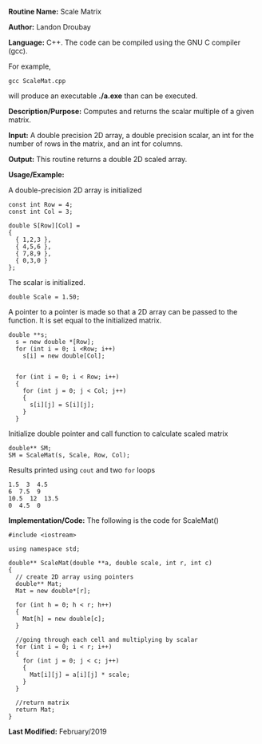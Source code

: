 **Routine Name:**           Scale Matrix

**Author:** Landon Droubay

**Language:** C++. The code can be compiled using the GNU C compiler (gcc).

For example,

    gcc ScaleMat.cpp

will produce an executable **./a.exe** than can be executed. 

**Description/Purpose:** Computes and returns the scalar multiple of a given matrix.

**Input:** A double precision 2D array, a double precision scalar, an int for the number of rows in the matrix, and an int for columns.

**Output:** This routine returns a double 2D scaled array.

**Usage/Example:**

A double-precision 2D array is initialized

```c_cpp
const int Row = 4;
const int Col = 3;

double S[Row][Col] =
{
  { 1,2,3 },
  { 4,5,6 },
  { 7,8,9 },
  { 0,3,0 }
};
```
The scalar is initialized.

```c_cpp
double Scale = 1.50;
```

A pointer to a pointer is made so that a 2D array can be passed to the function. It is set equal to the initialized matrix.

```c_cpp
double **s;
  s = new double *[Row];
  for (int i = 0; i <Row; i++)
    s[i] = new double[Col];


  for (int i = 0; i < Row; i++)
  {
    for (int j = 0; j < Col; j++)
    {
      s[i][j] = S[i][j];
    }
  }
```

Initialize double pointer and call function to calculate scaled matrix

```c_cpp
double** SM;
SM = ScaleMat(s, Scale, Row, Col);
```

Results printed using `cout` and two `for` loops

```c_cpp
1.5  3  4.5
6  7.5  9
10.5  12  13.5
0  4.5  0
```

**Implementation/Code:** The following is the code for ScaleMat()

```c_cpp
#include <iostream>

using namespace std;

double** ScaleMat(double **a, double scale, int r, int c)
{
  // create 2D array using pointers
  double** Mat;
  Mat = new double*[r];

  for (int h = 0; h < r; h++)
  {
    Mat[h] = new double[c];
  }

  //going through each cell and multiplying by scalar
  for (int i = 0; i < r; i++)
  {
    for (int j = 0; j < c; j++)
    {
      Mat[i][j] = a[i][j] * scale;
    }
  }

  //return matrix
  return Mat;
}
```
**Last Modified:** February/2019


